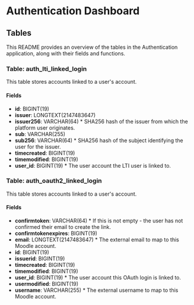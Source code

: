 # Authentication Dashboard

## Tables

This README provides an overview of the tables in the Authentication application, along with their fields and functions.

### Table: auth_lti_linked_login

This table stores accounts linked to a user's account.

#### Fields

- **id**: BIGINT(19)
- **issuer**: LONGTEXT(2147483647)
- **issuer256**: VARCHAR(64) \* SHA256 hash of the issuer from which the platform user originates.
- **sub**: VARCHAR(255)
- **sub256**: VARCHAR(64) \* SHA256 hash of the subject identifying the user for the issuer.
- **timecreated**: BIGINT(19)
- **timemodified**: BIGINT(19)
- **user_id**: BIGINT(19) \* The user account the LTI user is linked to.

### Table: auth_oauth2_linked_login

This table stores accounts linked to a user's account.

#### Fields

- **confirmtoken**: VARCHAR(64) \* If this is not empty - the user has not confirmed their email to create the link.
- **confirmtokenexpires**: BIGINT(19)
- **email**: LONGTEXT(2147483647) \* The external email to map to this Moodle account.
- **id**: BIGINT(19)
- **issuerid**: BIGINT(19)
- **timecreated**: BIGINT(19)
- **timemodified**: BIGINT(19)
- **user_id**: BIGINT(19) \* The user account this OAuth login is linked to.
- **usermodified**: BIGINT(19)
- **username**: VARCHAR(255) \* The external username to map to this Moodle account.

